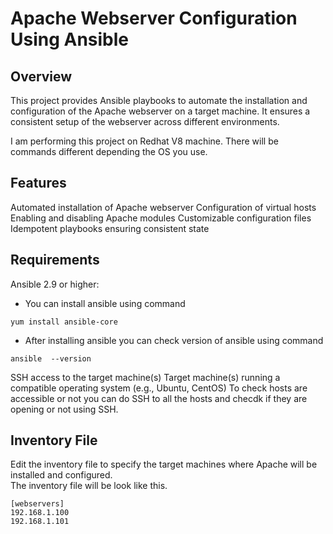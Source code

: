 # Apache Webserver Configuration Using Ansible

## Overview
This project provides Ansible playbooks to automate the installation and configuration of the Apache webserver on a target machine. It ensures a consistent setup of the webserver across different environments.

I am performing this project on Redhat V8 machine.
There will be commands different depending the OS you use.

## Features
Automated installation of Apache webserver
Configuration of virtual hosts
Enabling and disabling Apache modules
Customizable configuration files
Idempotent playbooks ensuring consistent state

## Requirements
Ansible 2.9 or higher: <br />
- You can install ansible using command
```
yum install ansible-core
```
- After installing ansible you can check version of ansible using command
```
ansible  --version
```
SSH access to the target machine(s)
Target machine(s) running a compatible operating system (e.g., Ubuntu, CentOS)
To check hosts are accessible or not you can do SSH to all the hosts and checdk if they are opening or not using SSH.

## Inventory File
Edit the inventory file to specify the target machines where Apache will be installed and configured.<br />
The inventory file will be look like this.
```
[webservers]
192.168.1.100
192.168.1.101
```
